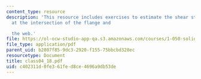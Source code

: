 ```yaml
---
content_type: resource
description: 'This resource includes exercises to estimate the shear stress acting
  at the intersection of the flange and

  the web.'
file: https://ol-ocw-studio-app-qa.s3.amazonaws.com/courses/1-050-solid-mechanics-fall-2004/c402311d0fe361fed8ce4696a9db53de_class04_18.pdf
file_type: application/pdf
parent_uid: b2807f85-9dc3-2920-f155-75bbcbd328ec
resourcetype: Document
title: class04_18.pdf
uid: c402311d-0fe3-61fe-d8ce-4696a9db53de
---
```

